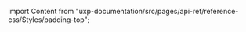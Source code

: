 
import Content from "uxp-documentation/src/pages/api-ref/reference-css/Styles/padding-top";

<Content query="product=photoshop"/>
